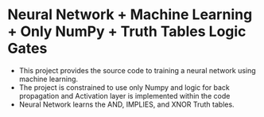 # Neural Network + Machine Learning + Only NumPy + Truth Tables Logic Gates
- This project provides the source code to training a neural network using machine learning.
- The project is constrained to use only Numpy and logic for back propagation and Activation layer is implemented within the code
- Neural Network learns the AND, IMPLIES, and XNOR Truth tables.

